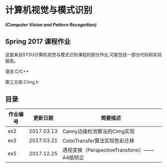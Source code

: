# 计算机视觉与模式识别 #
##### (Computer Vision and Pattern Recognition)

## Spring 2017 课程作业

这是来自SYSU计算机视觉与模式识别课程的部分作业,可能包括一部分代码和实验报告。

语言:C/C++

第三方库:CImg.h

## 目录

| 作业编号 | 更新日期 | 简要描述 |
| ------- | ------- | ------- |
| ex2 | 2017.03.13 | Canny边缘检测算法的CImg实现 |
| ex3 | 2017.03.21 | ColorTransfer算法实现色彩迁移 |
| ex5 | 2017.12.25 | 透视变换（PerspectiveTransform）——A4纸矫正 |
